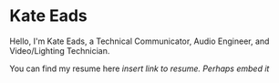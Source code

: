 Kate Eads
=========
Hello, I'm Kate Eads, a Technical Communicator, Audio Engineer, and Video/Lighting Technician. 

You can find my resume here
*insert link to resume. Perhaps embed it*



